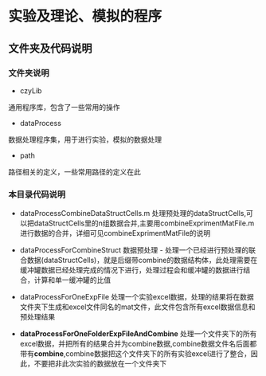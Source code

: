 # 实验及理论、模拟的程序

## 文件夹及代码说明

### 文件夹说明

- czyLib

通用程序库，包含了一些常用的操作

- dataProcess

数据处理程序集，用于进行实验，模拟的数据处理

- path

路径相关的定义，一些常用路径的定义在此

### 本目录代码说明

- dataProcessCombineDataStructCells.m
处理预处理的dataStructCells,可以把dataStructCells里的n组数据合并,主要用combineExprimentMatFile.m进行数据的合并，详细可见combineExprimentMatFile的说明

- dataProcessForCombineStruct
数据预处理 - 处理一个已经进行预处理的联合数据(dataStructCells)，就是后缀带combine的数据结构体，此处理需要在缓冲罐数据已经处理完成的情况下进行，处理过程会和缓冲罐的数据进行结合，计算和单一缓冲罐的比值

- dataProcessForOneExpFile
处理一个实验excel数据，处理的结果将在数据文件夹下生成和excel文件同名的mat文件，此文件包含所有excel数据信息和预处理结果

- **dataProcessForOneFolderExpFileAndCombine**
处理一个文件夹下的所有excel数据，并把所有的结果合并为combine数据,combine数据文件名后面都带有**combine**,combine数据把这个文件夹下的所有实验excel进行了整合，因此，不要把非此次实验的数据放在一个文件夹下

